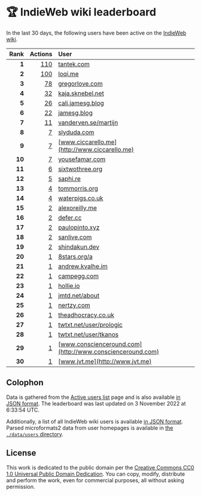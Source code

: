 # 🏆 IndieWeb wiki leaderboard

In the last 30 days, the following users have been active on the [IndieWeb wiki](https://indieweb.org).

| Rank | Actions | User |
|-----:|--------:|:-----|
| **1** | [110](https://indieweb.org/Special:Contributions/Tantek.com) | [tantek.com](http://tantek.com) |
| **2** | [100](https://indieweb.org/Special:Contributions/Loqi.me) | [loqi.me](http://loqi.me) |
| **3** | [78](https://indieweb.org/Special:Contributions/Gregorlove.com) | [gregorlove.com](http://gregorlove.com) |
| **4** | [32](https://indieweb.org/Special:Contributions/Kaja.sknebel.net) | [kaja.sknebel.net](http://kaja.sknebel.net) |
| **5** | [26](https://indieweb.org/Special:Contributions/Cali.jamesg.blog) | [cali.jamesg.blog](http://cali.jamesg.blog) |
| **6** | [22](https://indieweb.org/Special:Contributions/Jamesg.blog) | [jamesg.blog](http://jamesg.blog) |
| **7** | [11](https://indieweb.org/Special:Contributions/Vanderven.se_martijn) | [vanderven.se/martijn](http://vanderven.se/martijn) |
| **8** | [7](https://indieweb.org/Special:Contributions/Slyduda.com) | [slyduda.com](http://slyduda.com) |
| **9** | [7](https://indieweb.org/Special:Contributions/Www.ciccarello.me) | [www.ciccarello.me](http://www.ciccarello.me) |
| **10** | [7](https://indieweb.org/Special:Contributions/Yousefamar.com) | [yousefamar.com](http://yousefamar.com) |
| **11** | [6](https://indieweb.org/Special:Contributions/Sixtwothree.org) | [sixtwothree.org](http://sixtwothree.org) |
| **12** | [5](https://indieweb.org/Special:Contributions/Saphi.re) | [saphi.re](http://saphi.re) |
| **13** | [4](https://indieweb.org/Special:Contributions/Tommorris.org) | [tommorris.org](http://tommorris.org) |
| **14** | [4](https://indieweb.org/Special:Contributions/Waterpigs.co.uk) | [waterpigs.co.uk](http://waterpigs.co.uk) |
| **15** | [2](https://indieweb.org/Special:Contributions/Alexoreilly.me) | [alexoreilly.me](http://alexoreilly.me) |
| **16** | [2](https://indieweb.org/Special:Contributions/Defer.cc) | [defer.cc](http://defer.cc) |
| **17** | [2](https://indieweb.org/Special:Contributions/Paulopinto.xyz) | [paulopinto.xyz](http://paulopinto.xyz) |
| **18** | [2](https://indieweb.org/Special:Contributions/Sanlive.com) | [sanlive.com](http://sanlive.com) |
| **19** | [2](https://indieweb.org/Special:Contributions/Shindakun.dev) | [shindakun.dev](http://shindakun.dev) |
| **20** | [1](https://indieweb.org/Special:Contributions/8stars.org_a) | [8stars.org/a](http://8stars.org/a) |
| **21** | [1](https://indieweb.org/Special:Contributions/Andrew.kvalhe.im) | [andrew.kvalhe.im](http://andrew.kvalhe.im) |
| **22** | [1](https://indieweb.org/Special:Contributions/Campegg.com) | [campegg.com](http://campegg.com) |
| **23** | [1](https://indieweb.org/Special:Contributions/Hollie.io) | [hollie.io](http://hollie.io) |
| **24** | [1](https://indieweb.org/Special:Contributions/Jmtd.net_about) | [jmtd.net/about](http://jmtd.net/about) |
| **25** | [1](https://indieweb.org/Special:Contributions/Nertzy.com) | [nertzy.com](http://nertzy.com) |
| **26** | [1](https://indieweb.org/Special:Contributions/Theadhocracy.co.uk) | [theadhocracy.co.uk](http://theadhocracy.co.uk) |
| **27** | [1](https://indieweb.org/Special:Contributions/Twtxt.net_user_prologic) | [twtxt.net/user/prologic](http://twtxt.net/user/prologic) |
| **28** | [1](https://indieweb.org/Special:Contributions/Twtxt.net_user_tkanos) | [twtxt.net/user/tkanos](http://twtxt.net/user/tkanos) |
| **29** | [1](https://indieweb.org/Special:Contributions/Www.conscienceround.com) | [www.conscienceround.com](http://www.conscienceround.com) |
| **30** | [1](https://indieweb.org/Special:Contributions/Www.jvt.me) | [www.jvt.me](http://www.jvt.me) |


## Colophon

Data is gathered from the [Active users list](https://indieweb.org/Special:ActiveUsers) page and is also available [in JSON format](https://github.com/jgarber623/indieweb-wiki-leaderboard/blob/main/data/leaderboard.json). The leaderboard was last updated on 3 November 2022 at 6:33:54 UTC.

Additionally, a list of all IndieWeb wiki users is available [in JSON format](https://github.com/jgarber623/indieweb-wiki-leaderboard/blob/main/data/users.json). Parsed microformats2 data from user homepages is available in [the `./data/users` directory](https://github.com/jgarber623/indieweb-wiki-leaderboard/blob/main/data/users).

## License

This work is dedicated to the public domain per the [Creative Commons CC0 1.0 Universal Public Domain Dedication](https://creativecommons.org/publicdomain/zero/1.0/). You can copy, modify, distribute and perform the work, even for commercial purposes, all without asking permission.

